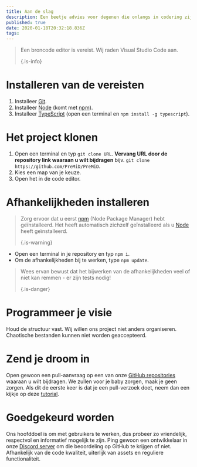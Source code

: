 ```yaml
---
title: Aan de slag
description: Een beetje advies voor degenen die onlangs in codering zijn gekomen
published: true
date: 2020-01-18T20:32:18.836Z
tags:
---
```


> Een broncode editor is vereist. Wij raden Visual Studio Code aan. 
> 
> {.is-info}

# Installeren van de vereisten
1. Installeer [Git](https://git-scm.com/).
2. Installeer [Node](https://nodejs.org/en/) (komt met [npm](https://www.npmjs.com/)).
3. Installeer [TypeScript](https://www.typescriptlang.org/index.html#download-links) (open een terminal en `npm install -g typescript`).

# Het project klonen
1. Open een terminal en typ `git clone URL`. **Vervang URL door de repository link waaraan u wilt bijdragen** bijv. `git clone https://github.com/PreMiD/PreMiD`.
2. Kies een map van je keuze.
3. Open het in de code editor.

# Afhankelijkheden installeren
> Zorg ervoor dat u eerst [npm](https://www.npmjs.com/) (Node Package Manager) hebt geïnstalleerd. Het heeft automatisch zichzelf geïnstalleerd als u [Node](https://nodejs.org/en/) heeft geïnstalleerd. 
> 
> {.is-warning}

- Open een terminal in je repository en typ `npm i`.
- Om de afhankelijkheden bij te werken, type `npm update`.

> Wees ervan bewust dat het bijwerken van de afhankelijkheden veel of niet kan remmen - er zijn tests nodig! 
> 
> {.is-danger}

# Programmeer je visie
Houd de structuur vast. Wij willen ons project niet anders organiseren. Chaotische bestanden kunnen niet worden geaccepteerd.

# Zend je droom in
Open gewoon een pull-aanvraag op een van onze [GitHub repositories](https://github.com/PreMiD/) waaraan u wilt bijdragen. We zullen voor je baby zorgen, maak je geen zorgen. Als dit de eerste keer is dat je een pull-verzoek doet, neem dan een kijkje op deze [tutorial](https://help.github.com/en/articles/creating-a-pull-request).

# Goedgekeurd worden
Ons hoofddoel is om met gebruikers te werken, dus probeer zo vriendelijk, respectvol en informatief mogelijk te zijn. Ping gewoon een ontwikkelaar in onze [Discord server](https://discord.gg/PreMiD) om die beoordeling op GitHub te krijgen of niet. Afhankelijk van de code kwaliteit, uiterlijk van assets en reguliere functionaliteit.